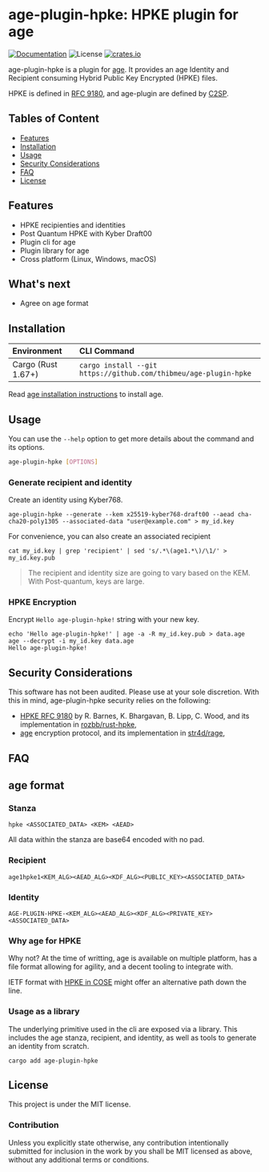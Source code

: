 # age-plugin-hpke: HPKE plugin for age

[![Documentation](https://img.shields.io/badge/docs-main-blue.svg)][Documentation]
![License](https://img.shields.io/crates/l/age-plugin-hpke.svg)
[![crates.io](https://img.shields.io/crates/v/age-plugin-hpke.svg)][Crates.io]

[Crates.io]: https://crates.io/crates/age-plugin-hpke
[Documentation]: https://docs.rs/age-plugin-hpke/

age-plugin-hpke is a plugin for [age](https://github.com/C2SP/C2SP/blob/main/age.md). It provides an age Identity and Recipient consuming Hybrid Public Key Encrypted (HPKE) files.

HPKE is defined in [RFC 9180](https://www.rfc-editor.org/rfc/rfc9180.html), and age-plugin are defined by [C2SP](https://github.com/C2SP/C2SP/blob/main/age.md).

## Tables of Content

* [Features](#features)
* [Installation](#installation)
* [Usage](#usage)
* [Security Considerations](#security-considerations)
* [FAQ](#faq)
* [License](#license)

## Features

* HPKE recipienties and identities
* Post Quantum HPKE with Kyber Draft00
* Plugin cli for age
* Plugin library for age
* Cross platform (Linux, Windows, macOS)

## What's next

* Agree on age format

## Installation

| Environment        | CLI Command               |
|:-------------------|:--------------------------|
| Cargo (Rust 1.67+) | `cargo install --git https://github.com/thibmeu/age-plugin-hpke` |

Read [age installation instructions](https://github.com/FiloSottile/age#installation) to install age.

## Usage

You can use the `--help` option to get more details about the command and its options.

```bash
age-plugin-hpke [OPTIONS]
```

### Generate recipient and identity

Create an identity using Kyber768.

```shell
age-plugin-hpke --generate --kem x25519-kyber768-draft00 --aead cha-cha20-poly1305 --associated-data "user@example.com" > my_id.key
```

For convenience, you can also create an associated recipient

```shell
cat my_id.key | grep 'recipient' | sed 's/.*\(age1.*\)/\1/' > my_id.key.pub
```

> The recipient and identity size are going to vary based on the KEM. With Post-quantum, keys are large.

### HPKE Encryption

Encrypt `Hello age-plugin-hpke!` string with your new key.

```shell
echo 'Hello age-plugin-hpke!' | age -a -R my_id.key.pub > data.age
age --decrypt -i my_id.key data.age
Hello age-plugin-hpke!
```

## Security Considerations

This software has not been audited. Please use at your sole discretion. With this in mind, age-plugin-hpke security relies on the following:

* [HPKE RFC 9180](https://www.rfc-editor.org/rfc/rfc9180.html) by R. Barnes, K. Bhargavan, B. Lipp, C. Wood, and its implementation in [rozbb/rust-hpke](https://github.com/rozbb/rust-hpke),
* [age](https://github.com/C2SP/C2SP/blob/main/age.md) encryption protocol, and its implementation in [str4d/rage](https://github.com/str4d/rage),

## FAQ

## age format

### Stanza

`hpke <ASSOCIATED_DATA> <KEM> <AEAD>`

All data within the stanza are base64 encoded with no pad.

### Recipient

`age1hpke1<KEM_ALG><AEAD_ALG><KDF_ALG><PUBLIC_KEY><ASSOCIATED_DATA>`

### Identity

`AGE-PLUGIN-HPKE-<KEM_ALG><AEAD_ALG><KDF_ALG><PRIVATE_KEY><ASSOCIATED_DATA>`

### Why age for HPKE

Why not? At the time of writting, age is available on multiple platform, has a file format allowing for agility, and a decent tooling to integrate with.

IETF format with [HPKE in COSE](https://datatracker.ietf.org/doc/draft-ietf-cose-hpke/) might offer an alternative path down the line.

### Usage as a library

The underlying primitive used in the cli are exposed via a library. This includes the age stanza, recipient, and identity, as well as tools to generate an identity from scratch.

```shell
cargo add age-plugin-hpke
```

## License

This project is under the MIT license.

### Contribution

Unless you explicitly state otherwise, any contribution intentionally submitted for inclusion in the work by you shall be MIT licensed as above, without any additional terms or conditions.
